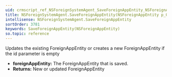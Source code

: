 ```yaml
---
uid: crmscript_ref_NSForeignSystemAgent_SaveForeignAppEntity_NSForeignAppEntity_p_0
title: NSForeignSystemAgent.SaveForeignAppEntity(NSForeignAppEntity p_0)
intellisense: NSForeignSystemAgent.SaveForeignAppEntity
sortOrder: 3781
keywords: SaveForeignAppEntity(NSForeignAppEntity)
so.topic: reference
---
```



Updates the existing ForeignAppEntity or creates a new ForeignAppEntity if the id parameter is empty



* **foreignAppEntity:** The ForeignAppEntity that is saved.
* **Returns:** New or updated ForeignAppEntity


